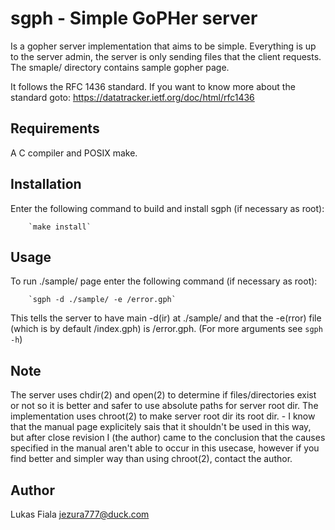 sgph - Simple GoPHer server
===========================

Is a gopher server implementation that aims to be simple.
Everything is up to the server admin, the server is only 
sending files that the client requests.
The smaple/ directory contains sample gopher page.

It follows the RFC 1436 standard. 
If you want to know more about the standard goto: https://datatracker.ietf.org/doc/html/rfc1436

Requirements
------------
A C compiler and POSIX make.

Installation
------------
Enter the following command to build and install sgph
(if necessary as root):
    
        `make install`

Usage
-----
To run ./sample/ page enter the following command
(if necessary as root):
    
        `sgph -d ./sample/ -e /error.gph`

This tells the server to have main -d(ir) at ./sample/ 
and that the -e(rror) file (which is by default /index.gph) is /error.gph. 
(For more arguments see `sgph -h`)

Note
----
The server uses chdir(2) and open(2) to determine if files/directories exist or not 
so it is better and safer to use absolute paths for server root dir. 
The implementation uses chroot(2) to make server root dir its root dir.
        - I know that the manual page explicitely sais that it shouldn't be used in this way,
          but after close revision I (the author) came to the conclusion that the causes specified 
          in the manual aren't able to occur in this usecase, however if you find better and simpler way
          than using chroot(2), contact the author.

Author
------
Lukas Fiala <jezura777@duck.com>

